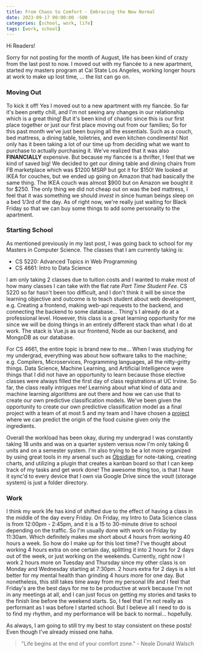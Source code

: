 ```yaml
---
title: From Chaos to Comfort - Embracing the New Normal
date: 2023-09-17 00:00:00 -500
categories: [school, work, life]
tags: [work, school]
---
```


Hi Readers!

Sorry for not posting for the month of August, life has been kind of crazy from the last post to now. I moved out with my fiancée to a new apartment, started my masters program at Cal State Los Angeles, working longer hours at work to make up lost time, ... the list can go on.

### Moving Out
To kick it off! Yes I moved out to a new apartment with my fiancée. So far it's been pretty chill, and I'm not seeing any changes in our relationship which is a great thing! But it's been kind of chaotic since this is our first place together or just our first place moving out from our families; So for this past month we've just been buying all the essentials. Such as a couch, bed mattress, a dining table, toiletries, and even kitchen condiments! Not only has it been taking a lot of our time up from deciding what we want to purchase to actually purchasing it. We've realized that it was also **FINANCIALLY** expensive. But because my fiancée is a thrifter, I feel that we kind of saved big! We decided to get our dining table and dining chairs from FB marketplace which was $1200 MSRP but got it for $150! We looked at IKEA for couches, but we ended up going on Amazon that had basically the same thing. The IKEA couch was almost $900 but on Amazon we bought it for $250. The only thing we did not cheap out on was the bed mattress, I feel that it was something we should *invest* in since human beings sleep on a bed 1/3rd of the day. As of right now, we're really just waiting for Black Friday so that we can buy some things to add some personality to the apartment.

### Starting School
As mentioned previously in my last post, I was going back to school for my Masters in Computer Science. The classes that I am currently taking is:
- CS 5220: Advanced Topics in Web Programming
- CS 4661: Intro to Data Science

I am only taking 2 classes due to tuition costs and I wanted to make most of how many classes I can take with the flat rate *Part Time Student Fee*. CS 5220 so far hasn't been too difficult, and I don't think it will be since the learning objective and outcome is to teach student about web development, e.g. Creating a frontend, making web-api requests to the backend, and connecting the backend to some database... Thing's I already do at a professional level. However, this class is a great learning opportunity for me since we will be doing things in an entirely different stack than what I do at work. The stack is Vue.js as our frontend, Node as our backend, and MongoDB as our database.

For CS 4661, the entire topic is brand new to me... When I was studying for my undergrad, everything was about how software talks to the machine; e.g. Compilers, Microservices, Programming languages, all the nitty-gritty things. Data Science, Machine Learning, and Artificial Intelligence were things that I did not have an opportunity to learn because those elective classes were always filled the first day of class registrations at UC Irvine. So far, the class really intrigues me! Learning about what kind of data and machine learning algorithms are out there and how we can use that to create our own predictive classification models. We've been given the opportunity to create our own predictive classification model as a final project with a team of at most 5 and my team and I have chosen a [project](https://www.kaggle.com/c/whats-cooking) where we can predict the origin of the food cuisine given only the ingredients.

Overall the workload has been okay, during my undergrad I was constantly taking 18 units and was on a quarter system versus now I'm only taking 6 units and on a semester system. I'm also trying to be a lot more organized by using great tools in my arsenal such as [Obsidian](https://obsidian.md/) for note-taking, creating charts, and utilizing a plugin that creates a kanban board so that I can keep track of my tasks and get work done! The awesome thing too, is that I have it sync'd to every device that I own via Google Drive since the *vault* (storage system) is just a folder directory.

### Work

I think my work life has kind of shifted due to the effect of having a class in the middle of the day every Friday. On Friday, my Intro to Data Science class is from 12:00pm - 2:45pm, and it is a 15 to 30-minute drive to school depending on the traffic. So I'm usually done with work on Friday by 11:30am. Which definitely makes me short about 4 hours from working 40 hours a week. So how do I make up for this lost time? I've thought about working 4 hours extra on one certain day, splitting it into 2 hours for 2 days out of the week, or just working on the weekends. Currently, right now I work 2 hours more on Tuesday and Thursday since my other class is on Monday and Wednesday starting at 7:30pm. 2 hours extra for 2 days is a lot better for my mental health than grinding 4 hours more for one day. But nonetheless, this still takes time away from my personal life and I feel that Friday's are the best days for me to be productive at work because I'm not in any meetings at all, and I can just focus on getting my stories and tasks to the finish line before the weekend starts. So, I feel that I'm not really as performant as I was before I started school. But I believe all I need to do is to find my rhythm, and my performance will be back to normal... hopefully.

As always, I am going to still try my best to stay consistent on these posts! Even though I've already missed one haha.

> "Life begins at the end of your comfort zone." - Neale Donald Walsch
